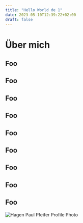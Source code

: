 ```yaml
---
title: "Hello World de 1"
date: 2023-05-10T12:39:22+02:00
draft: false
---
```



# Über mich

## Foo
## Foo
## Foo
## Foo
## Foo
## Foo
## Foo
## Foo
## Foo

![Hagen Paul Pfeifer Profile Photo](/hgn.jpg) 
